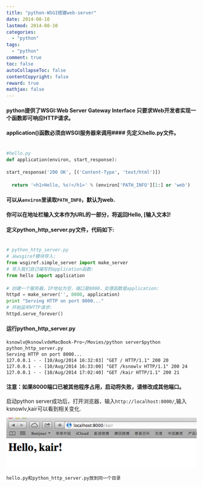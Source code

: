 ```yaml
---
title: "python-WSGI搭建web-server"
date: 2014-08-10
lastmod: 2014-08-10
categories:
  - "python"
tags:
  - "python"
comment: true
toc: false
autoCollapseToc: false
contentCopyright: false
reward: true
mathjax: false
---
```

    
#### python提供了WSGI:Web Server Gateway Interface 只要求Web开发者实现一个函数即可响应HTTP请求。

#### application()函数必须由WSGI服务器来调用#### 先定义hello.py文件。
``` python

#hello.py
def application(environ, start_response):

start_response('200 OK', [('Content-Type', 'text/html')])

  return '<h1>Hello, %s!</h1>' % (environ['PATH_INFO'][1:] or 'web')

```


#### 可以从`environ`里读取`PATH_INFO`，默认为web.
#### 你可以在地址栏输入文本作为URL的一部分，将返回Hello, [输入文本]!

#### 定义python_http_server.py文件，代码如下:

``` python

# python_http_server.py
# 从wsgiref模块导入:
from wsgiref.simple_server import make_server
# 导入我们自己编写的application函数:
from hello import application

# 创建一个服务器，IP地址为空，端口是8000，处理函数是application:
httpd = make_server('', 8000, application)
print "Serving HTTP on port 8000..."
# 开始监听HTTP请求:
httpd.serve_forever()


```

#### 运行python_http_server.py
    ksnowlv@ksnowlvdeMacBook-Pro~/Movies/python server$python python_http_server.py 
    Serving HTTP on port 8000...
    127.0.0.1 - - [10/Aug/2014 16:32:03] "GET / HTTP/1.1" 200 20
    127.0.0.1 - - [10/Aug/2014 16:33:00] "GET /ksnowlv HTTP/1.1" 200 24
    127.0.0.1 - - [10/Aug/2014 17:02:40] "GET /kair HTTP/1.1" 200 21
  
#### 注意：如果8000端口已被其他程序占用，启动将失败，请修改成其他端口。
启动python server成功后，打开浏览器，输入`http://localhost:8000/`,输入ksnowlv,kair可以看到相关变化.

![image](/images/post/2014-08-10-python-wsgi-da-jian-web-server/web_server_result.png)

    hello.py和python_http_server.py放到同一个目录
